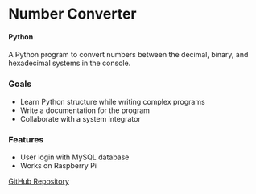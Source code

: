 # Number Converter
#### Python
A Python program to convert numbers between the decimal, binary, and hexadecimal systems in the console.

### Goals
- Learn Python structure while writing complex programs
- Write a documentation for the program
- Collaborate with a system integrator

### Features
- User login with MySQL database
- Works on Raspberry Pi

<a href="https://github.com/programmingperry/numberconverter/tree/main" target="_blank">GitHub Repository</a>

